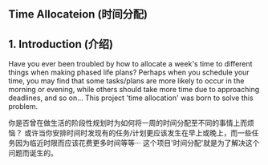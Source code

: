 Time Allocateion (时间分配)
----

## 1. Introduction (介绍)

Have you ever been troubled by how to allocate a week's time to different things when making phased life plans?
Perhaps when you schedule your time, you may find that some tasks/plans are more likely to occur in the morning or evening, 
while others should take more time due to approaching deadlines, and so on...
This project 'time allocation' was born to solve this problem.

你是否曾在做生活的阶段性规划时为如何将一周的时间分配至不同的事情上而烦恼？
或许当你安排时间时发现有的任务/计划更应该发生在早上或晚上，而一些任务因为临近时限而应该花费更多时间等等···
这个项目'时间分配'就是为了解决这个问题而诞生的。

